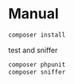 # Manual

```bash
composer install
```

test and sniffer

```bash
composer phpunit
composer sniffer
```
